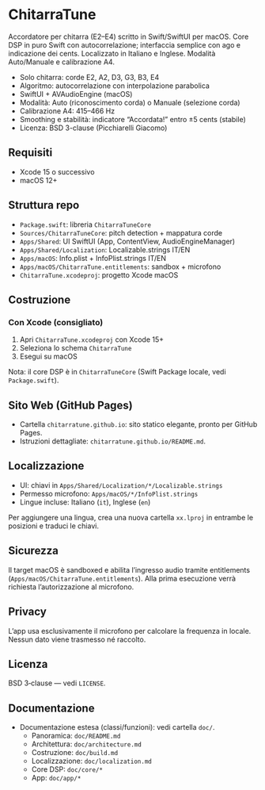 # ChitarraTune

Accordatore per chitarra (E2–E4) scritto in Swift/SwiftUI per macOS. Core DSP in puro Swift con autocorrelazione; interfaccia semplice con ago e indicazione dei cents. Localizzato in Italiano e Inglese. Modalità Auto/Manuale e calibrazione A4.

- Solo chitarra: corde E2, A2, D3, G3, B3, E4
- Algoritmo: autocorrelazione con interpolazione parabolica
- SwiftUI + AVAudioEngine (macOS)
- Modalità: Auto (riconoscimento corda) o Manuale (selezione corda)
- Calibrazione A4: 415–466 Hz
- Smoothing e stabilità: indicatore “Accordata!” entro ±5 cents (stabile)
- Licenza: BSD 3-clause (Picchiarelli Giacomo)

## Requisiti
- Xcode 15 o successivo
- macOS 12+

## Struttura repo
- `Package.swift`: libreria `ChitarraTuneCore`
- `Sources/ChitarraTuneCore`: pitch detection + mappatura corde
- `Apps/Shared`: UI SwiftUI (App, ContentView, AudioEngineManager)
- `Apps/Shared/Localization`: Localizable.strings IT/EN
- `Apps/macOS`: Info.plist + InfoPlist.strings IT/EN
- `Apps/macOS/ChitarraTune.entitlements`: sandbox + microfono
- `ChitarraTune.xcodeproj`: progetto Xcode macOS

## Costruzione
### Con Xcode (consigliato)
1. Apri `ChitarraTune.xcodeproj` con Xcode 15+
2. Seleziona lo schema `ChitarraTune`
3. Esegui su macOS

Nota: il core DSP è in `ChitarraTuneCore` (Swift Package locale, vedi `Package.swift`).

## Sito Web (GitHub Pages)
- Cartella `chitarratune.github.io`: sito statico elegante, pronto per GitHub Pages.
- Istruzioni dettagliate: `chitarratune.github.io/README.md`.

## Localizzazione
- UI: chiavi in `Apps/Shared/Localization/*/Localizable.strings`
- Permesso microfono: `Apps/macOS/*/InfoPlist.strings`
- Lingue incluse: Italiano (`it`), Inglese (`en`)

Per aggiungere una lingua, crea una nuova cartella `xx.lproj` in entrambe le posizioni e traduci le chiavi.

## Sicurezza
Il target macOS è sandboxed e abilita l’ingresso audio tramite entitlements (`Apps/macOS/ChitarraTune.entitlements`). Alla prima esecuzione verrà richiesta l’autorizzazione al microfono.

## Privacy
L’app usa esclusivamente il microfono per calcolare la frequenza in locale. Nessun dato viene trasmesso né raccolto.

## Licenza
BSD 3‑clause — vedi `LICENSE`.

## Documentazione
- Documentazione estesa (classi/funzioni): vedi cartella `doc/`.
  - Panoramica: `doc/README.md`
  - Architettura: `doc/architecture.md`
  - Costruzione: `doc/build.md`
  - Localizzazione: `doc/localization.md`
  - Core DSP: `doc/core/*`
  - App: `doc/app/*`
